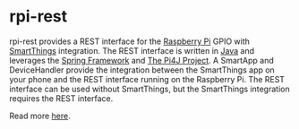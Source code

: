 # rpi-rest
rpi-rest provides a REST interface for the [Raspberry Pi][1] GPIO with [SmartThings][2] integration. The REST interface is written in [Java][4] and leverages the [Spring Framework][3] and [The Pi4J Project][5]. A SmartApp and DeviceHandler provide the integration between the SmartThings app on your phone and the REST interface running on the Raspberry Pi. The REST interface can be used without SmartThings, but the SmartThings integration requires the REST interface. 

Read more [here][6].

[1]: https://www.raspberrypi.org/
[2]: https://www.smartthings.com/
[3]: https://spring.io/
[4]: https://www.oracle.com/java/index.html
[5]: http://pi4j.com/
[6]: https://gsteckman.github.io/rpi-rest/

